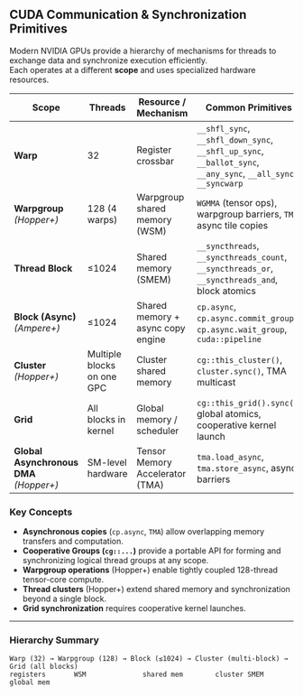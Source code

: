 ## CUDA Communication & Synchronization Primitives

Modern NVIDIA GPUs provide a hierarchy of mechanisms for threads to exchange data and synchronize execution efficiently.  
Each operates at a different **scope** and uses specialized hardware resources.

| **Scope** | **Threads** | **Resource / Mechanism** | **Common Primitives** | **Notes (Modern GPUs)** |
|------------|--------------|---------------------------|------------------------|--------------------------|
| **Warp** | 32 | Register crossbar | `__shfl_sync`, `__shfl_down_sync`, `__shfl_up_sync`, `__ballot_sync`, `__any_sync`, `__all_sync`, `__syncwarp` | Fast intra-warp data exchange and vote operations. Operate entirely in registers (1–2 cycles). |
| **Warpgroup** *(Hopper+)* | 128 (4 warps) | Warpgroup shared memory (WSM) | `WGMMA` (tensor ops), warpgroup barriers, `TMA` async tile copies | Hardware unit for multi-warp tensor operations and asynchronous DMA via the Tensor Memory Accelerator. |
| **Thread Block** | ≤1024 | Shared memory (SMEM) | `__syncthreads`, `__syncthreads_count`, `__syncthreads_or`, `__syncthreads_and`, block atomics | Classic shared-memory synchronization. Basis for most block-wide reductions and staging buffers. |
| **Block (Async)** *(Ampere+)* | ≤1024 | Shared memory + async copy engine | `cp.async`, `cp.async.commit_group`, `cp.async.wait_group`, `cuda::pipeline` | Asynchronous per-thread or per-group copies; overlap data movement with compute. |
| **Cluster** *(Hopper+)* | Multiple blocks on one GPC | Cluster shared memory | `cg::this_cluster()`, `cluster.sync()`, TMA multicast | Enables inter-block cooperation via cluster-wide shared memory and barriers. |
| **Grid** | All blocks in kernel | Global memory / scheduler | `cg::this_grid().sync()`, global atomics, cooperative kernel launch | Grid-wide synchronization for cooperative kernels (`cudaLaunchCooperativeKernel`). |
| **Global Asynchronous DMA** *(Hopper+)* | SM-level hardware | Tensor Memory Accelerator (TMA) | `tma.load_async`, `tma.store_async`, async barriers | Multi-dimensional, hardware-accelerated tile copies between global and shared memory. |

### Key Concepts

- **Asynchronous copies** (`cp.async`, `TMA`) allow overlapping memory transfers and computation.
- **Cooperative Groups (`cg::...`)** provide a portable API for forming and synchronizing logical thread groups at any scope.
- **Warpgroup operations** (Hopper+) enable tightly coupled 128-thread tensor-core compute.
- **Thread clusters** (Hopper+) extend shared memory and synchronization beyond a single block.
- **Grid synchronization** requires cooperative kernel launches.

---

### Hierarchy Summary

```text
Warp (32) → Warpgroup (128) → Block (≤1024) → Cluster (multi-block) → Grid (all blocks)
registers       WSM              shared mem        cluster SMEM          global mem
